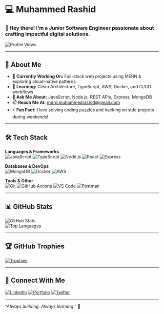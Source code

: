 # 💻 Muhammed Rashid

### 👋 Hey there! I'm a Junior Software Engineer passionate about crafting impactful digital solutions.

![Profile Views](https://komarev.com/ghpvc/?username=devmdrd&color=blue)

---

## 🚀 About Me

- 🔭 **Currently Working On:** Full-stack web projects using MERN & exploring cloud-native patterns  
- 🌱 **Learning:** Clean Architecture, TypeScript, AWS, Docker, and CI/CD workflows  
- 💬 **Ask Me About:** JavaScript, Node.js, REST APIs, Express, MongoDB  
- 📫 **Reach Me At:** [mdrd.muhammedrashid@gmail.com](mailto:mdrd.muhammedrashid@gmail.com)  
- ⚡ **Fun Fact:** I love solving coding puzzles and hacking on side projects during weekends!

---

## 🛠️ Tech Stack

**Languages & Frameworks**  
![JavaScript](https://img.shields.io/badge/-JavaScript-black?style=flat-square&logo=javascript)
![TypeScript](https://img.shields.io/badge/-TypeScript-black?style=flat-square&logo=typescript)
![Node.js](https://img.shields.io/badge/-Node.js-black?style=flat-square&logo=node.js)
![React](https://img.shields.io/badge/-React-black?style=flat-square&logo=react)
![Express](https://img.shields.io/badge/-Express-black?style=flat-square&logo=express)

**Databases & DevOps**  
![MongoDB](https://img.shields.io/badge/-MongoDB-black?style=flat-square&logo=mongodb)
![Docker](https://img.shields.io/badge/-Docker-black?style=flat-square&logo=docker)
![AWS](https://img.shields.io/badge/-AWS-black?style=flat-square&logo=amazon-aws)

**Tools & Other**  
![Git](https://img.shields.io/badge/-Git-black?style=flat-square&logo=git)
![GitHub Actions](https://img.shields.io/badge/-GitHub%20Actions-black?style=flat-square&logo=github-actions)
![VS Code](https://img.shields.io/badge/-VS%20Code-black?style=flat-square&logo=visual-studio-code)
![Postman](https://img.shields.io/badge/-Postman-black?style=flat-square&logo=postman)

---

## 📊 GitHub Stats

![GitHub Stats](https://github-readme-stats.vercel.app/api?username=devmdrd&show_icons=true&theme=radical&count_private=true)  
![Top Languages](https://github-readme-stats.vercel.app/api/top-langs/?username=devmdrd&layout=compact&theme=radical)

---

## 🏆 GitHub Trophies

[![Trophies](https://github-profile-trophy.vercel.app/?username=devmdrd&theme=radical&no-bg=true&margin-w=10)](https://github.com/ryo-ma/github-profile-trophy)

---

## 🔗 Connect With Me

[![LinkedIn](https://img.shields.io/badge/-LinkedIn-blue?style=flat-square&logo=linkedin&logoColor=white)](https://www.linkedin.com/in/devmdrd/)
[![Portfolio](https://img.shields.io/badge/-Portfolio-black?style=flat-square&logo=github)](https://devmdrd.github.io/portfolio/)
[![Twitter](https://img.shields.io/badge/-Twitter-blue?style=flat-square&logo=twitter&logoColor=white)](https://twitter.com/devmdrd)

---

_“Always building. Always learning.”_ 🚀
